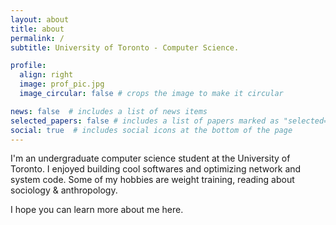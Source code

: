 ```yaml
---
layout: about
title: about
permalink: /
subtitle: University of Toronto - Computer Science.

profile:
  align: right
  image: prof_pic.jpg
  image_circular: false # crops the image to make it circular

news: false  # includes a list of news items
selected_papers: false # includes a list of papers marked as "selected={true}"
social: true  # includes social icons at the bottom of the page
---
```


I'm an undergraduate computer science student at the University of Toronto. I enjoyed building cool softwares and optimizing network and system code. Some of my hobbies are weight training, reading about sociology & anthropology.

I hope you can learn more about me here.
